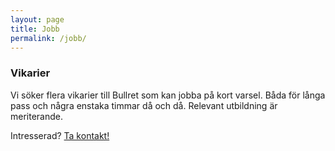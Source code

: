 ```yaml
---
layout: page
title: Jobb
permalink: /jobb/   
---
```


### Vikarier

Vi söker flera vikarier till Bullret som kan jobba på kort varsel. Båda för långa pass och några enstaka timmar då och då.
Relevant utbildning är meriterande. 

Intresserad? [Ta kontakt!](mailto:jobb@bullret.se)